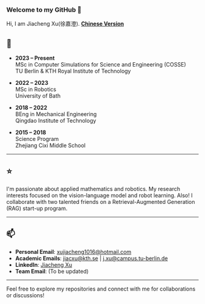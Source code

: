 ### Welcome to my GitHub 👋

Hi, I am Jiacheng Xu(徐嘉澄). 
**[Chinese Version](README_CN.md)**

## 📖

- **2023 – Present**  
  MSc in Computer Simulations for Science and Engineering (COSSE)  
  TU Berlin & KTH Royal Institute of Technology

- **2022 – 2023**  
  MSc in Robotics  
  University of Bath

- **2018 – 2022**  
  BEng in Mechanical Engineering  
  Qingdao Institute of Technology

- **2015 – 2018**  
  Science Program  
  Zhejiang Cixi Middle School

---


## ⭐️

I'm passionate about applied mathematics and robotics. 
My research interests focused on the vision-language model and robot learning.
Also! I collaborate with two talented friends on a Retrieval-Augmented Generation (RAG) start-up program.


---

## 📫

- **Personal Email**: xujiacheng1016@hotmail.com  
- **Academic Emails**: jiacxu@kth.se | j.xu@campus.tu-berlin.de  
- **LinkedIn**: [Jiacheng Xu](https://www.linkedin.com/in/jiacheng-xu-293373241/)  
- **Team Email**: (To be updated)

---

Feel free to explore my repositories and connect with me for collaborations or discussions!
